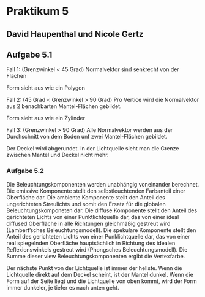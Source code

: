 # Praktikum 5
## David Haupenthal und Nicole Gertz

## Aufgabe 5.1

Fall 1: (Grenzwinkel < 45 Grad) Normalvektor sind senkrecht von der Flächen

Form sieht aus wie ein Polygon

Fall 2: (45 Grad < Grenzwinkel > 90 Grad) Pro Vertice wird die Normalvektor aus 2 benachbarten Mantel-Flächen gebildet.

Form sieht aus wie ein Zylinder

Fall 3: (Grenzwinkel > 90 Grad) Alle Normalvektor werden aus der Durchschnitt von dem Boden unf zwei Mantel-Flächen gebildet.

Der Deckel wird abgerundet. In der Lichtquelle sieht man die Grenze zwischen Mantel und Deckel nicht mehr.


### Aufgabe 5.2

Die Beleuchtungskomponenten werden unabhängig voneinander berechnet. Die emissive Komponente stellt den selbstleuchtenden Farbanteil einer Oberfläche dar. Die ambiente Komponente stellt den Anteil des ungerichteten Streulichts und somit den Ersatz für die globalen Beleuchtungskomponeten dar. Die diffuse Komponente stellt den Anteil des gerichteten Lichts von einer Punktlichtquelle dar, das von einer ideal diffused Oberfläche in alle Richtungen gleichmäßig gestreut wird (Lambert’sches Beleuchtungsmodell). Die spekulare Komponente stellt den Anteil des gerichteten Lichts von einer Punklichtquelle dar, das von einer real spiegelnden Oberfläche hauptsächlich in Richtung des idealen Reflexionswinkels gestreut wird (Phongsches Beleuchtungsmodell). Die Summe dieser view Beleuchtungskomponenten ergibt die Vertexfarbe.

Der nächste Punkt von der Lichtquelle ist immer der hellste. Wenn die Lichtquelle direkt auf dem Deckel scheint, ist der Mantel dunkel. Wenn die Form auf der Seite liegt und die Lichtquelle von oben kommt, wird der Form immer dunkeler, je tiefer es nach unten geht.
